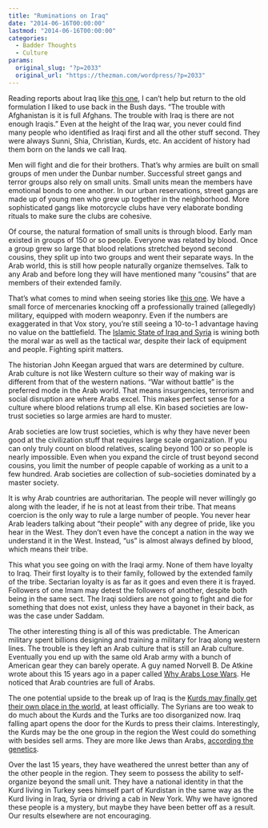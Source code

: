 ```yaml
---
title: "Ruminations on Iraq"
date: "2014-06-16T00:00:00"
lastmod: "2014-06-16T00:00:00"
categories:
  - Badder Thoughts
  - Culture
params:
  original_slug: "?p=2033"
  original_url: "https://thezman.com/wordpress/?p=2033"
---
```


Reading reports about Iraq like <a
href="http://www.unz.com/pcockburn/battle-to-establish-islamic-state-across-iraq-and-syria/"
rel="noopener noreferrer" target="_blank">this one</a>, I can’t help but
return to the old formulation I liked to use back in the Bush days. “The
trouble with Afghanistan is it is full Afghans. The trouble with Iraq is
there are not enough Iraqis.” Even at the height of the Iraq war, you
never could find many people who identified as Iraqi first and all the
other stuff second. They were always Sunni, Shia, Christian, Kurds, etc.
An accident of history had them born on the lands we call Iraq.

Men will fight and die for their brothers. That’s why armies are built
on small groups of men under the Dunbar number. Successful street gangs
and terror groups also rely on small units. Small units mean the members
have emotional bonds to one another. In our urban reservations, street
gangs are made up of young men who grew up together in the neighborhood.
More sophisticated gangs like motorcycle clubs have very elaborate
bonding rituals to make sure the clubs are cohesive.

Of course, the natural formation of small units is through blood. Early
man existed in groups of 150 or so people. Everyone was related by
blood. Once a group grew so large that blood relations stretched beyond
second cousins, they split up into two groups and went their separate
ways. In the Arab world, this is still how people naturally organize
themselves. Talk to any Arab and before long they will have mentioned
many “cousins” that are members of their extended family.

That’s what comes to mind when seeing stories like <a
href="http://www.vox.com/2014/6/12/5803416/isis-one-sentence-iraqi-army"
rel="noopener noreferrer" target="_blank">this one</a>. We have a small
force of mercenaries knocking off a professionally trained (allegedly)
military, equipped with modern weaponry. Even if the numbers are
exaggerated in that Vox story, you’re still seeing a 10-to-1 advantage
having no value on the battlefield. The <a
href="http://en.wikipedia.org/wiki/Islamic_State_of_Iraq_and_the_Levant"
rel="noopener noreferrer" target="_blank">Islamic State of Iraq and
Syria</a> is wining both the moral war as well as the tactical war,
despite their lack of equipment and people. Fighting spirit matters.

The historian John Keegan argued that wars are determined by culture.
Arab culture is not like Western culture so their way of making war is
different from that of the western nations. “War without battle” is the
preferred mode in the Arab world. That means insurgencies, terrorism and
social disruption are where Arabs excel. This makes perfect sense for a
culture where blood relations trump all else. Kin based societies are
low-trust societies so large armies are hard to muster.

Arab societies are low trust societies, which is why they have never
been good at the civilization stuff that requires large scale
organization. If you can only truly count on blood relatives, scaling
beyond 100 or so people is nearly impossible. Even when you expand the
circle of trust beyond second cousins, you limit the number of people
capable of working as a unit to a few hundred. Arab societies are
collection of sub-societies dominated by a master society.

It is why Arab countries are authoritarian. The people will never
willingly go along with the leader, if he is not at least from their
tribe. That means coercion is the only way to rule a large number of
people. You never hear Arab leaders talking about “their people” with
any degree of pride, like you hear in the West. They don’t even have the
concept a nation in the way we understand it in the West. Instead, “us”
is almost always defined by blood, which means their tribe.

This what you see going on with the Iraqi army. None of them have
loyalty to Iraq. Their first loyalty is to their family, followed by the
extended family of the tribe. Sectarian loyalty is as far as it goes and
even there it is frayed. Followers of one Imam may detest the followers
of another, despite both being in the same sect. The Iraqi soldiers are
not going to fight and die for something that does not exist, unless
they have a bayonet in their back, as was the case under Saddam.

The other interesting thing is all of this was predictable. The American
military spent billions designing and training a military for Iraq along
western lines. The trouble is they left an Arab culture that is still an
Arab culture. Eventually you end up with the same old Arab army with a
bunch of American gear they can barely operate. A guy named Norvell B.
De Atkine wrote about this 15 years ago in a paper called
<a href="http://www.meforum.org/441/why-arabs-lose-wars"
rel="noopener noreferrer" target="_blank">Why Arabs Lose Wars</a>. He
noticed that Arab countries are full of Arabs.

The one potential upside to the break up of Iraq is the <a
href="http://www.slate.com/blogs/the_world_/2014/06/13/kurdish_forces_capture_kirkuk_could_iraq_s_chaos_lead_to_an_independent.html"
rel="noopener noreferrer" target="_blank">Kurds may finally get their
own place in the world</a>, at least officially. The Syrians are too
weak to do much about the Kurds and the Turks are too disorganized now.
Iraq falling apart opens the door for the Kurds to press their claims.
Interestingly, the Kurds may be the one group in the region the West
could do something with besides sell arms. They are more like Jews than
Arabs, <a
href="http://www.haaretz.com/print-edition/news/study-finds-close-genetic-connection-between-jews-kurds-1.75273"
rel="noopener noreferrer" target="_blank">according the genetics</a>.

Over the last 15 years, they have weathered the unrest better than any
of the other people in the region. They seem to possess the ability to
self-organize beyond the small unit. They have a national identity in
that the Kurd living in Turkey sees himself part of Kurdistan in the
same way as the Kurd living in Iraq, Syria or driving a cab in New York.
Why we have ignored these people is a mystery, but maybe they have been
better off as a result. Our results elsewhere are not encouraging.
